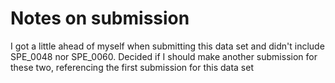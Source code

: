 # Notes on submission

I got a little ahead of myself when submitting this data set and didn't
include SPE_0048 nor SPE_0060. Decided if I should make another submission
for these two, referencing the first submission for this data set
